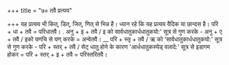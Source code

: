 +++
title = "७० तवै प्रत्यय"

+++
यह प्रत्यय भी कित्, डित्, जित्, णित् से भिन्न है। ध्यान रहे कि यह प्रत्यय वैदिक या छान्दस है। परि + धा + तवै = परिधातवै।
. अनु + इ + तवै / इ को सार्वधातुकार्धधातुकयो:' सूत्र से गुण करके - अनु + ए + तवै / इको यणचि से यण् करके = अन्वेतवै।
__ परि + स्तृ + तवै / ऋ को ‘सार्वधातुकार्धधातुकयो:' सूत्र से गुण करके - परि + स्तर् + तवै / सेट् धातु होने के कारण 'आर्धधातुकस्येड् वलादे:' सूत्र से इडागम होकर = परि + स्तर् + इ + तवै = परिस्तरितवै।
